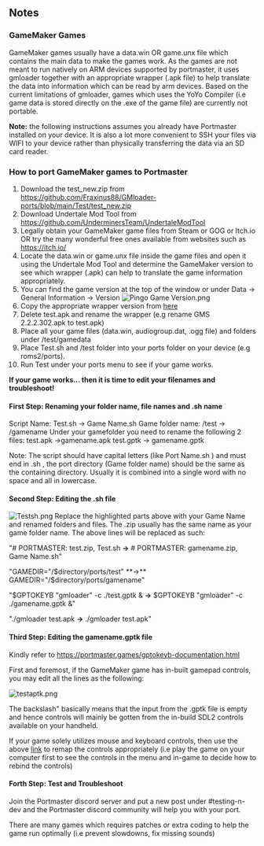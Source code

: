## Notes

### **GameMaker Games**

GameMaker games usually have a data.win OR game.unx file which contains the main data to make the games work. As the games are not meant to run natively on ARM devices supported by portmaster, it uses gmloader together with an appropriate wrapper (.apk file) to help translate the data into information which can be read by arm devices. Based on the current limitations of gmloader, games which uses the YoYo Compiler (i.e game data is stored directly on the .exe of the game file) are currently not portable. 

**Note:** the following instructions assumes you already have Portmaster installed on your device. 
It is also a lot more convenient to SSH your files via WIFI to your device rather than physically transferring the data via an SD card reader.

### **How to port GameMaker games to Portmaster**
1. Download the test_new.zip from https://github.com/Fraxinus88/GMloader-ports/blob/main/Test/test_new.zip
2. Download Undertale Mod Tool  from https://github.com/UnderminersTeam/UndertaleModTool
3. Legally obtain your GameMaker game files from Steam or GOG or Itch.io OR try the many wonderful free ones available from websites such as https://itch.io/
4. Locate the data.win or game.unx file inside the game files and open it using the Undertale Mod Tool and determine the GameMaker version to see which wrapper (.apk) can help to translate the game information appropriately.
5. You can find the game version at the top of the window or under Data -> General Information -> Version
![Pingo Game Version.png](https://github.com/Fraxinus88/GMloader-ports/blob/main/images/Pingo%20Game%20Version.PNG)
6. Copy the appropriate wrapper version from [here](https://github.com/Fraxinus88/GMloader-ports/tree/main/gmloader%20wrappers%20(APK))
7. Delete test.apk and rename the wrapper (e.g  rename GMS 2.2.2.302.apk to test.apk)
8. Place all your game files (data.win, audiogroup.dat, .ogg file) and folders under /test/gamedata
9. Place Test.sh and /test folder into your ports folder on your device (e.g roms2/ports).
10. Run Test under your ports menu to see if your game works.

**If your game works... then it is time to edit your filenames and troubleshoot!**

#### **First Step: Renaming your folder name, file names and .sh name**
Script Name: Test.sh -> Game Name.sh
Game folder name: /test -> /gamename
Under your gamefolder you need to rename the following 2 files:
test.apk ->gamename.apk
test.gptk -> gamename.gptk

Note: The script should have capital letters (like Port Name.sh ) and must end in .sh , the port directory (Game folder name) should be the same as the containing directory. Usually it is combined into a single word with no space and all in lowercase.

#### **Second Step: Editing the .sh file**
![Testsh.png](https://github.com/Fraxinus88/GMloader-ports/blob/main/images/Testsh.png)
Replace the highlighted parts above with your Game Name and renamed folders and files. The .zip usually has the same name as your game folder name.
The above lines will be replaced as such:

"# PORTMASTER: test.zip, Test.sh **→** # PORTMASTER: gamename.zip, Game Name.sh"

"GAMEDIR="/$directory/ports/test" **→** GAMEDIR="/$directory/ports/gamename"

"$GPTOKEYB "gmloader" -c ./test.gptk & **→** $GPTOKEYB "gmloader" -c ./gamename.gptk &"

"./gmloader test.apk **→** ./gmloader test.apk"

#### **Third Step: Editing the gamename.gptk file**
Kindly refer to https://portmaster.games/gptokeyb-documentation.html

First and foremost, if the GameMaker game has in-built gamepad controls, you may edit all the lines as the following:

![testaptk.png](https://github.com/Fraxinus88/GMloader-ports/blob/main/images/testgptk.png)

The backslash\" basically means that the input from the .gptk file is empty and hence controls will mainly be gotten from the in-build SDL2 controls available on your handheld.

If your game solely utilizes mouse and keyboard controls, then use the above [link](https://portmaster.games/gptokeyb-documentation.html) to remap the controls appropriately (i.e play the game on your computer first to see the controls in the menu and in-game to decide how to rebind the controls)

#### **Forth Step: Test and Troubleshoot**
Join the Portmaster discord server and put a new post under #testing-n-dev and the Portmaster discord community will help you with your port.

There are many games which requires patches or extra coding to help the game run optimally (i.e prevent slowdowns, fix missing sounds)


